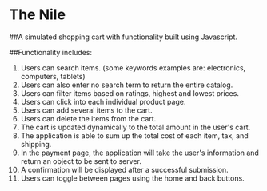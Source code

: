 # The Nile

##A simulated shopping cart with functionality built using Javascript.

##Functionality includes:
1. Users can search items.  (some keywords examples are: electronics, computers, tablets)
2. Users can also enter no search term to return the entire catalog.
3. Users can filter items based on ratings, highest and lowest prices.
4. Users can click into each individual product page.
5. Users can add several items to the cart.
6. Users can delete the items from the cart.
7. The cart is updated dynamically to the total amount in the user's cart.
8. The application is able to sum up the total cost of each item, tax, and shipping.
9. In the payment page, the application will take the user's information and return an object to be sent to server.
10. A confirmation will be displayed after a successful submission.
11. Users can toggle between pages using the home and back buttons.
